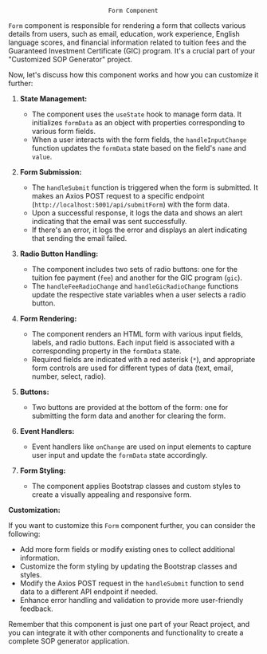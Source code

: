                                 Form Component

`Form` component is responsible for rendering a form that collects various details from users, such as email, education, work experience, English language scores, and financial information related to tuition fees and the Guaranteed Investment Certificate (GIC) program. It's a crucial part of your "Customized SOP Generator" project.

Now, let's discuss how this component works and how you can customize it further:

1. **State Management:**

   - The component uses the `useState` hook to manage form data. It initializes `formData` as an object with properties corresponding to various form fields.
   - When a user interacts with the form fields, the `handleInputChange` function updates the `formData` state based on the field's `name` and `value`.

2. **Form Submission:**

   - The `handleSubmit` function is triggered when the form is submitted. It makes an Axios POST request to a specific endpoint (`http://localhost:5001/api/submitForm`) with the form data.
   - Upon a successful response, it logs the data and shows an alert indicating that the email was sent successfully.
   - If there's an error, it logs the error and displays an alert indicating that sending the email failed.

3. **Radio Button Handling:**

   - The component includes two sets of radio buttons: one for the tuition fee payment (`fee`) and another for the GIC program (`gic`).
   - The `handleFeeRadioChange` and `handleGicRadioChange` functions update the respective state variables when a user selects a radio button.

4. **Form Rendering:**

   - The component renders an HTML form with various input fields, labels, and radio buttons. Each input field is associated with a corresponding property in the `formData` state.
   - Required fields are indicated with a red asterisk (`*`), and appropriate form controls are used for different types of data (text, email, number, select, radio).

5. **Buttons:**

   - Two buttons are provided at the bottom of the form: one for submitting the form data and another for clearing the form.

6. **Event Handlers:**

   - Event handlers like `onChange` are used on input elements to capture user input and update the `formData` state accordingly.

7. **Form Styling:**
   - The component applies Bootstrap classes and custom styles to create a visually appealing and responsive form.

**Customization:**

If you want to customize this `Form` component further, you can consider the following:

- Add more form fields or modify existing ones to collect additional information.
- Customize the form styling by updating the Bootstrap classes and styles.
- Modify the Axios POST request in the `handleSubmit` function to send data to a different API endpoint if needed.
- Enhance error handling and validation to provide more user-friendly feedback.

Remember that this component is just one part of your React project, and you can integrate it with other components and functionality to create a complete SOP generator application.
